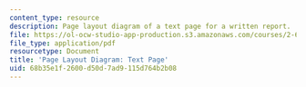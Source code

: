 ```yaml
---
content_type: resource
description: Page layout diagram of a text page for a written report.
file: https://ol-ocw-studio-app-production.s3.amazonaws.com/courses/2-672-project-laboratory-spring-2009/68b35e1f2600d50d7ad9115d764b2b08_text.pdf
file_type: application/pdf
resourcetype: Document
title: 'Page Layout Diagram: Text Page'
uid: 68b35e1f-2600-d50d-7ad9-115d764b2b08
---
```


